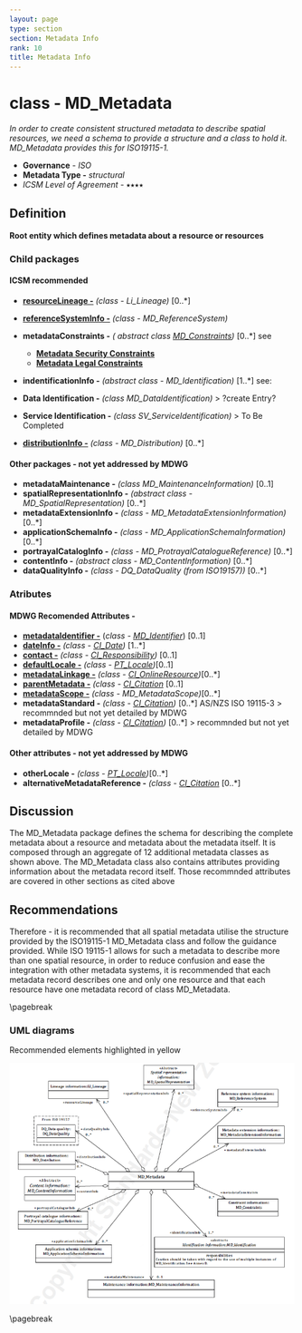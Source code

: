 ```yaml
---
layout: page
type: section
section: Metadata Info
rank: 10
title: Metadata Info
---
```

# class - MD_Metadata

*In order to create consistent structured metadata to describe spatial resources, we need a schema to provide a structure and a class to hold it.  MD_Metadata provides this for ISO19115-1.*

- **Governance** -  *ISO*
- **Metadata Type -** *structural*
- *ICSM Level of Agreement* - ⭑⭑⭑⭑

## Definition

**Root entity which defines metadata about a resource or resources**

### Child packages

#### ICSM recommended

- **[resourceLineage -](./ResourceLineage)** *(class - Li_Lineage)* [0..\*]
- **[referenceSystemInfo -](./SpatialReferenceSystem)** *(class - MD_ReferenceSystem)*
- **metadataConstraints -** *( abstract class [MD_Constraints](./class-MD_Constraints))* [0..\*] see
  - **[Metadata Security Constraints](./MetadataSecurityConstraints)**
  - **[Metadata Legal Constraints](./MetadataLegalConstraints)** 
  
-  **indentificationInfo -** *(abstract class - MD_Identification)* [1..\*] see:
  - **Data Identification -** *(class MD_DataIdentification)* > ?create Entry?
  - **Service Identification -** *(class SV_ServiceIdentification)* > To Be Completed
- **[distributionInfo -](./DistributionInfo)** *(class - MD_Distribution)* [0..\*]
  
#### Other packages - not yet addressed by MDWG

- **metadataMaintenance -** *(class MD_MaintenanceInformation)* [0..1]
- **spatialRepresentationInfo -** *(abstract class - MD_SpatialRepresentation)* [0..\*]
- **metadataExtensionInfo -** *(class - MD_MetadataExtensionInformation)* [0..\*]
- **applicationSchemaInfo -** *(class - MD_ApplicationSchemaInformation)* [0..\*]
- **portrayalCatalogInfo -** *(class - MD_ProtrayalCatalogueReference)* [0..\*]
- **contentInfo -** *(abstract class - MD_ContentInformation)* [0..\*]
- **dataQualityInfo -** *(class - DQ_DataQuality (from ISO19157))* [0..\*]

### Atributes

#### MDWG Recomended Attributes -

- **[metadataIdentifier -](./MetadataIdentifier)** (*class - [MD_Identifier](./class-MD_Identifier)*) [0..1]
- **[dateInfo -](./MetadataDate)** *(class - [CI_Date](./class-CI_Date))* [1..\*] 
- **[contact -](./MetadataContact)** *(class - [CI_Responsibility](./class-CI_Responsibility))* [0..1] 
- **[defaultLocale -](./MetadataLocale)** *(class - [PT_Locale](./PT_Locale))*[0..1]
- **[metadataLinkage -](./MetadataLinkage)** *(class - [CI_OnlineResource](./class-CI_OnlineResource))*[0..\*]
- **[parentMetadata -](./ParentMetadata)** *(class - [CI_Citation](./class-CI_Citation)* [0..1]
- **[metadataScope -](./MetadataScope)** *(class - MD_MetadataScope)*[0..\*]
- **metadataStandard -**  *(class - [CI_Citation](./class-CI_Citation))* [0..\*] AS/NZS ISO 19115-3  > recommnded but not yet detailed by MDWG
- **metadataProfile -**  *(class - [CI_Citation](./class-CI_Citation))* [0..\*] >  recommnded but not yet detailed by MDWG

#### Other attributes - not yet addressed by MDWG

- **otherLocale -** *(class - [PT_Locale](./PT_Locale))*[0..\*]
- **alternativeMetadataReference -** *(class - [CI_Citation](./class-CI_Citation)* [0..\*]
  

## Discussion

The MD_Metadata package defines the schema for describing the complete metadata about a resource and metadata about the metadata itself. It is composed through an aggregate of 12 additional metadata classes as shown above. The MD_Metadata class also contains attributes providing information about the metadata record itself. Those recommnded attributes are covered in other sections as cited above



## Recommendations 

Therefore - it is recommended that all spatial metadata utilise the structure provided by the ISO19115-1 MD_Metadata class and follow the guidance provided. While ISO 19115-1 allows for such a metadata to describe more than one spatial resource, in order to reduce confusion and ease the integration with other metadata systems, it is recommended that each metadata record describes one and only one resource and that each resource have one metadata record of class MD_Metadata. 

\pagebreak

### UML diagrams

Recommended elements highlighted in yellow

![MD_Metadata.png](../images/MD_Metadata.png)

\pagebreak
